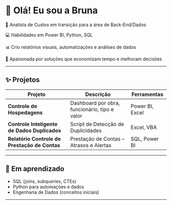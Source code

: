 # 👋 Olá! Eu sou a Bruna

🎯 Analista de Custos em transição para a área de Back-End/Dados

💻 Habilidades em Power BI, Python, SQL

📊 Crio relatórios visuais, automatizações e análises de dados

📌 Apaixonada por soluções que economizam tempo e melhoram decisões

---

## ✨ Projetos

| Projeto | Descrição | Ferramentas |
|--------|-----------|-------------|
| **Controle de Hospedagens** | Dashboard por obra, funcionário, tipo e valor | Power BI, Excel |
| **Controle Inteligente de Dados Duplicados** | Script de Detecção de Duplicidades | Excel, VBA |
| **Relatório Controle de Prestação de Contas** | Prestação de Contas – Atrasos e Alertas | SQL, Power BI |

---

## 🚀 Em aprendizado

- SQL (joins, subqueries, CTEs)
- Python para automações e dados
- Engenharia de Dados (conceitos iniciais)

---

<!--
**Bruna-Analista/Bruna-Analista** is a ✨ _special_ ✨ repository because its `README.md` (this file) appears on your GitHub profile.

Here are some ideas to get you started:

- 🔭 I’m currently working on ...
- 🌱 I’m currently learning ...
- 👯 I’m looking to collaborate on ...
- 🤔 I’m looking for help with ...
- 💬 Ask me about ...
- 📫 How to reach me: ...
- 😄 Pronouns: ...
- ⚡ Fun fact: ...
-->
